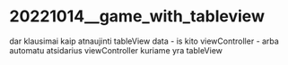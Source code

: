# 20221014__game_with_tableview
 
dar  klausimai
kaip atnaujinti tableView data
    - is kito viewController
    - arba automatu atsidarius viewController kuriame yra tableView
    
